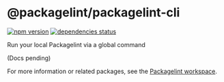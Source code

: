 # @packagelint/packagelint-cli

[![npm version](https://img.shields.io/npm/v/@packagelint/packagelint-cli.svg)](https://www.npmjs.com/package/@packagelint/packagelint-cli)
[![dependencies status](https://img.shields.io/librariesio/release/npm/@packagelint/packagelint-cli.svg)](https://libraries.io/github/spautz/packagelint)

Run your local Packagelint via a global command

(Docs pending)

For more information or related packages, see the [Packagelint workspace](https://github.com/spautz/packagelint).
